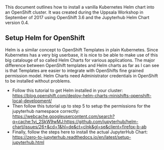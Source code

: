 This document outlines how to install a vanilla Kubernetes Helm chart into an OpenShift cluster. It was created during the Uppsala Workshop 
in September of 2017 using OpenShift 3.6 and the Jupyterhub Helm Chart version 0.4.

## Setup Helm for OpenShift

Helm is a similar concept to OpenShift Templates in plain Kubernetes. Since Kubernetes has a very big userbase, it is nice to be able to 
make use of this big catalouge of so called Helm Charts for various applications. The major difference between OpenShift templates and 
Helm charts as far as I can see is that Templates are easier to integrate with OpenShifts fine grained permission model. Helm Charts need
Administrator credentials in OpenShift to be installed without problems.

* Follow this tutorial to get Helm installed in your cluster: https://blog.openshift.com/deploy-helm-charts-minishifts-openshift-local-development/
* Then follow this tutorial up to step 5 to setup the permissions for the jupyterhub namespace correctly: https://webcache.googleusercontent.com/search?q=cache:1vj_2SkW9wMJ:https://github.com/jupyterhub/helm-chart/issues/26+&cd=1&hl=de&ct=clnk&gl=se&client=firefox-b-ab
* Finally, follow the steps here to install the actual JupyterHub Chart: https://zero-to-jupyterhub.readthedocs.io/en/latest/setup-jupyterhub.html
